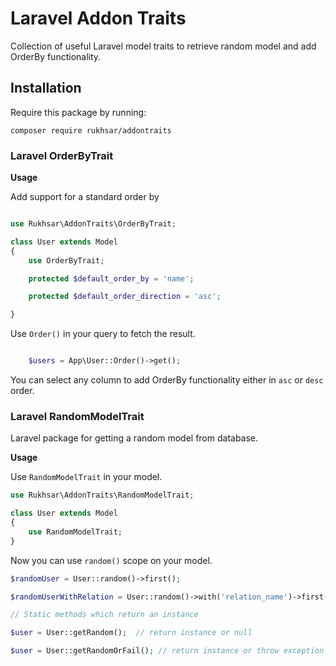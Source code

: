 # Laravel Addon Traits

Collection of useful Laravel model traits to retrieve random model and add OrderBy functionality.

## Installation

Require this package by running:

```
composer require rukhsar/addontraits
```

### Laravel OrderByTrait

**Usage**

Add support for a standard order by

```php

use Rukhsar\AddonTraits\OrderByTrait;

class User extends Model
{
    use OrderByTrait;

    protected $default_order_by = 'name';

    protected $default_order_direction = 'asc';

}

```

Use `Order()` in your query to fetch the result.

```php

    $users = App\User::Order()->get();

```
You can select any column to add OrderBy functionality either in `asc` or `desc` order.

### Laravel RandomModelTrait

Laravel package for getting a random model from database.

**Usage**

Use `RandomModelTrait` in your model.

```php
use Rukhsar\AddonTraits\RandomModelTrait;

class User extends Model
{
    use RandomModelTrait;
}

```

Now you can use `random()` scope on your model.

```php
$randomUser = User::random()->first();

$randomUserWithRelation = User::random()->with('relation_name')->first();

// Static methods which return an instance

$user = User::getRandom();  // return instance or null

$user = User::getRandomOrFail(); // return instance or throw exception

```

